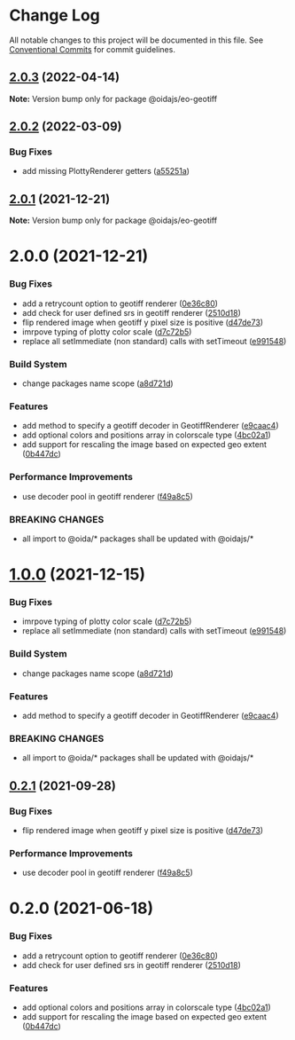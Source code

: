 # Change Log

All notable changes to this project will be documented in this file.
See [Conventional Commits](https://conventionalcommits.org) for commit guidelines.

## [2.0.3](https://gitlab.dev.eoss-cloud.it/frontend/oida/compare/@oidajs/eo-geotiff@2.0.2...@oidajs/eo-geotiff@2.0.3) (2022-04-14)

**Note:** Version bump only for package @oidajs/eo-geotiff





## [2.0.2](https://gitlab.dev.eoss-cloud.it/frontend/oida/compare/@oidajs/eo-geotiff@2.0.1...@oidajs/eo-geotiff@2.0.2) (2022-03-09)


### Bug Fixes

* add missing PlottyRenderer getters ([a55251a](https://gitlab.dev.eoss-cloud.it/frontend/oida/commit/a55251affa1df2456e462cf3fe6938541636134a))





## [2.0.1](https://gitlab.dev.eoss-cloud.it/frontend/oida/compare/@oidajs/eo-geotiff@2.0.0...@oidajs/eo-geotiff@2.0.1) (2021-12-21)

**Note:** Version bump only for package @oidajs/eo-geotiff






# 2.0.0 (2021-12-21)


### Bug Fixes

* add a retrycount option to geotiff renderer ([0e36c80](https://gitlab.dev.eoss-cloud.it/frontend/oida/commit/0e36c80b34af3de271843819c990191b6ecaa4dc))
* add check for user defined srs in geotiff renderer ([2510d18](https://gitlab.dev.eoss-cloud.it/frontend/oida/commit/2510d18f0a33188e500d19ca8c7869361b42e2c5))
* flip rendered image when geotiff y pixel size is positive ([d47de73](https://gitlab.dev.eoss-cloud.it/frontend/oida/commit/d47de73b3f231d905098e4dc49eae131b545ac3b))
* imrpove typing of plotty color scale ([d7c72b5](https://gitlab.dev.eoss-cloud.it/frontend/oida/commit/d7c72b59cb57b975b097b4f39638d2ae5d2783c1))
* replace all setImmediate (non standard) calls with setTimeout ([e991548](https://gitlab.dev.eoss-cloud.it/frontend/oida/commit/e9915486859236b2bfa37760ef4508d0f467dc77))


### Build System

* change packages name scope ([a8d721d](https://gitlab.dev.eoss-cloud.it/frontend/oida/commit/a8d721db395a8a9f9c52808c5318c392096cc2a3))


### Features

* add method to specify a geotiff decoder in GeotiffRenderer ([e9caac4](https://gitlab.dev.eoss-cloud.it/frontend/oida/commit/e9caac419c366accb0f18049a4b655873899a368))
* add optional colors and positions array in colorscale type ([4bc02a1](https://gitlab.dev.eoss-cloud.it/frontend/oida/commit/4bc02a1cdb9bddefacd54190c426195885928d3f))
* add support for rescaling the image based on expected geo extent ([0b447dc](https://gitlab.dev.eoss-cloud.it/frontend/oida/commit/0b447dcb9336a7a42d8a9146601bf73d03e13071))


### Performance Improvements

* use decoder pool in geotiff renderer ([f49a8c5](https://gitlab.dev.eoss-cloud.it/frontend/oida/commit/f49a8c5c1e927b7591dfd3e256e60c3bdeb18d8a))


### BREAKING CHANGES

* all import to @oida/\* packages shall be updated with @oidajs/\*





# [1.0.0](https://gitlab.dev.eoss-cloud.it/frontend/oida/compare/@oida/eo-geotiff@0.2.1...@oidajs/eo-geotiff@1.0.0) (2021-12-15)


### Bug Fixes

* imrpove typing of plotty color scale ([d7c72b5](https://gitlab.dev.eoss-cloud.it/frontend/oida/commit/d7c72b59cb57b975b097b4f39638d2ae5d2783c1))
* replace all setImmediate (non standard) calls with setTimeout ([e991548](https://gitlab.dev.eoss-cloud.it/frontend/oida/commit/e9915486859236b2bfa37760ef4508d0f467dc77))


### Build System

* change packages name scope ([a8d721d](https://gitlab.dev.eoss-cloud.it/frontend/oida/commit/a8d721db395a8a9f9c52808c5318c392096cc2a3))


### Features

* add method to specify a geotiff decoder in GeotiffRenderer ([e9caac4](https://gitlab.dev.eoss-cloud.it/frontend/oida/commit/e9caac419c366accb0f18049a4b655873899a368))


### BREAKING CHANGES

* all import to @oida/\* packages shall be updated with @oidajs/\*





## [0.2.1](https://gitlab.dev.eoss-cloud.it/frontend/oida/compare/@oida/eo-geotiff@0.2.0...@oida/eo-geotiff@0.2.1) (2021-09-28)


### Bug Fixes

* flip rendered image when geotiff y pixel size is positive ([d47de73](https://gitlab.dev.eoss-cloud.it/frontend/oida/commit/d47de73b3f231d905098e4dc49eae131b545ac3b))


### Performance Improvements

* use decoder pool in geotiff renderer ([f49a8c5](https://gitlab.dev.eoss-cloud.it/frontend/oida/commit/f49a8c5c1e927b7591dfd3e256e60c3bdeb18d8a))





# 0.2.0 (2021-06-18)


### Bug Fixes

* add a retrycount option to geotiff renderer ([0e36c80](https://gitlab.dev.eoss-cloud.it/frontend/oida/commit/0e36c80b34af3de271843819c990191b6ecaa4dc))
* add check for user defined srs in geotiff renderer ([2510d18](https://gitlab.dev.eoss-cloud.it/frontend/oida/commit/2510d18f0a33188e500d19ca8c7869361b42e2c5))


### Features

* add optional colors and positions array in colorscale type ([4bc02a1](https://gitlab.dev.eoss-cloud.it/frontend/oida/commit/4bc02a1cdb9bddefacd54190c426195885928d3f))
* add support for rescaling the image based on expected geo extent ([0b447dc](https://gitlab.dev.eoss-cloud.it/frontend/oida/commit/0b447dcb9336a7a42d8a9146601bf73d03e13071))
